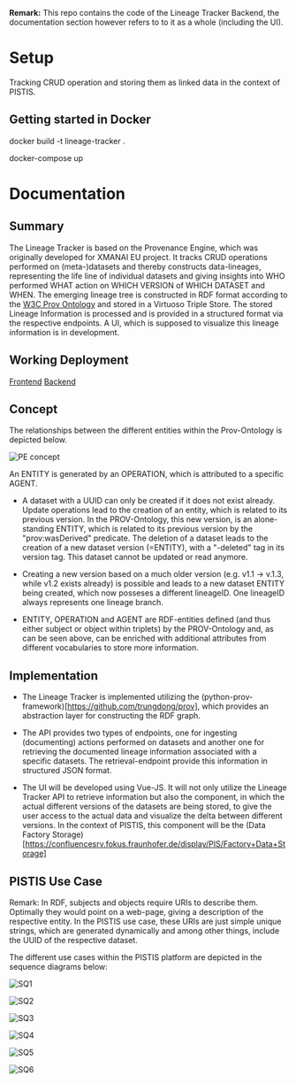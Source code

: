 **Remark:** This repo contains the code of the Lineage Tracker Backend, the documentation section however refers to to it as a whole (including the UI).

# Setup

Tracking CRUD operation and storing them as linked data in the context of PISTIS.

## Getting started in Docker

docker build -t lineage-tracker .

docker-compose up

# Documentation 

## Summary

The Lineage Tracker is based on the Provenance Engine, which was originally developed for XMANAI EU project. It tracks CRUD operations performed on (meta-)datasets and thereby constructs data-lineages, representing the life line of individual datasets and giving insights into WHO performed WHAT action on WHICH VERSION of WHICH DATASET and WHEN. The emerging lineage tree is constructed in RDF format according to the [W3C Prov Ontology](https://www.w3.org/TR/prov-o/) and stored in a Virtuoso Triple Store. The stored Lineage Information is processed and is provided in a structured format via the respective endpoints. A UI, which is supposed to visualize this lineage information is in development.


## Working Deployment

[Frontend](https://develop.pistis-market.eu/srv/lt-ui)
[Backend](https://develop.pistis-market.eu/srv/lineage-tracker)

## Concept

The relationships between the different entities within the Prov-Ontology is depicted below.

![PE concept](documentation/images/PE_concept.png)




An ENTITY is generated by an OPERATION, which is attributed to a specific AGENT.

- A dataset with a UUID can only be created if it does not exist already.
Update operations lead to the creation of an entity, which is related to its previous version. In the PROV-Ontology, this new version, is an alone-standing ENTITY, which is related to its previous version by the "prov:wasDerived" predicate.
The deletion of a dataset leads to the creation of a new dataset version (=ENTITY), with a "-deleted" tag in its version tag. This dataset cannot be updated or read anymore.

- Creating a new version based on a much older version (e.g. v1.1 → v.1.3, while v1.2 exists already) is possible and leads to a new dataset ENTITY being created, which now posseses a different lineageID. One lineageID always represents one lineage branch.

- ENTITY, OPERATION and AGENT are RDF-entities defined (and thus either subject or object within triplets) by the PROV-Ontology and, as can be seen above, can be enriched with additional attributes from different vocabularies to store more information.



## Implementation

- The Lineage Tracker is implemented utilizing the (python-prov-framework)[https://github.com/trungdong/prov], which provides an abstraction layer for constructing the RDF graph.


- The API provides two types of endpoints, one for ingesting (documenting) actions performed on datasets and another one for retrieving the documented lineage information associated with a specific datasets. The retrieval-endpoint provide this information in structured JSON format.

- The UI will be developed using Vue-JS. It will not only utilize the Lineage Tracker API to retrieve information but also the component, in which the actual different versions of the datasets are being stored, to give the user access to the actual data and visualize the delta between different versions. In the context of PISTIS, this component will be the (Data Factory Storage)[https://confluencesrv.fokus.fraunhofer.de/display/PIS/Factory+Data+Storage]



## PISTIS Use Case

Remark: In RDF, subjects and objects require URIs to describe them. Optimally they would point on a web-page, giving a description of the respective entity. In the PISTIS use case, these URIs are just simple unique strings, which are generated dynamically and among other things, include the UUID of the respective dataset. 




The different use cases within the PISTIS platform are depicted in the sequence diagrams below:

![SQ1](documentation/images/SQ_access_lineage_info.png)

![SQ2](documentation/images/SQ_dataset_lineage.png)

![SQ3](documentation/images/SQ_dataset_operation.png)

![SQ4](documentation/images/SQ_dataset_version.png)

![SQ5](documentation/images/SQ_landing_page.png)

![SQ6](documentation/images/SQ_version_diff.png)
























